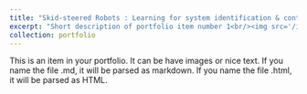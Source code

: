 ```yaml
---
title: "Skid-steered Robots : Learning for system identification & control"
excerpt: "Short description of portfolio item number 1<br/><img src='/images/SkidSteerTN_A.jpg'>"
collection: portfolio
---
```




This is an item in your portfolio. It can be have images or nice text. If you name the file .md, it will be parsed as markdown. If you name the file .html, it will be parsed as HTML. 
